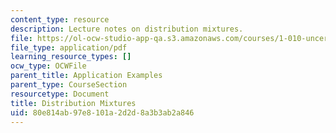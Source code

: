 ```yaml
---
content_type: resource
description: Lecture notes on distribution mixtures.
file: https://ol-ocw-studio-app-qa.s3.amazonaws.com/courses/1-010-uncertainty-in-engineering-fall-2008/80e814ab97e8101a2d2d8a3b3ab2a846_app_07.pdf
file_type: application/pdf
learning_resource_types: []
ocw_type: OCWFile
parent_title: Application Examples
parent_type: CourseSection
resourcetype: Document
title: Distribution Mixtures
uid: 80e814ab-97e8-101a-2d2d-8a3b3ab2a846
---
```

